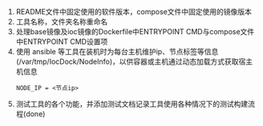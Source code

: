 1. README文件中固定使用的软件版本，compose文件中固定使用的镜像版本
2. 工具名称，文件夹名称重命名
3. 处理base镜像及ioc镜像的Dockerfile中ENTRYPOINT CMD与compose文件中ENTRYPOINT CMD设置项 
4. 使用 ansible 等工具在装机时为每台主机维护ip、节点标签等信息(/var/tmp/IocDock/NodeInfo)，以供容器或主机通过动态加载方式获取宿主机信息
   ```text
   NODE_IP = <节点ip>
5. 测试工具的各个功能，并添加测试文档记录工具使用各种情况下的测试构建流程(done)
